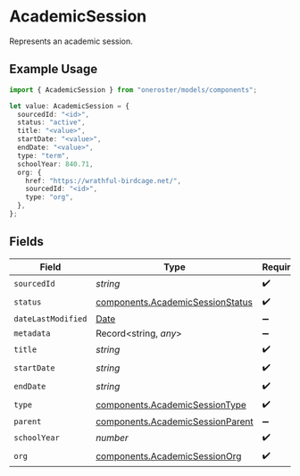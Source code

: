 # AcademicSession

Represents an academic session.

## Example Usage

```typescript
import { AcademicSession } from "oneroster/models/components";

let value: AcademicSession = {
  sourcedId: "<id>",
  status: "active",
  title: "<value>",
  startDate: "<value>",
  endDate: "<value>",
  type: "term",
  schoolYear: 840.71,
  org: {
    href: "https://wrathful-birdcage.net/",
    sourcedId: "<id>",
    type: "org",
  },
};
```

## Fields

| Field                                                                                         | Type                                                                                          | Required                                                                                      | Description                                                                                   |
| --------------------------------------------------------------------------------------------- | --------------------------------------------------------------------------------------------- | --------------------------------------------------------------------------------------------- | --------------------------------------------------------------------------------------------- |
| `sourcedId`                                                                                   | *string*                                                                                      | :heavy_check_mark:                                                                            | N/A                                                                                           |
| `status`                                                                                      | [components.AcademicSessionStatus](../../models/components/academicsessionstatus.md)          | :heavy_check_mark:                                                                            | N/A                                                                                           |
| `dateLastModified`                                                                            | [Date](https://developer.mozilla.org/en-US/docs/Web/JavaScript/Reference/Global_Objects/Date) | :heavy_minus_sign:                                                                            | N/A                                                                                           |
| `metadata`                                                                                    | Record<string, *any*>                                                                         | :heavy_minus_sign:                                                                            | N/A                                                                                           |
| `title`                                                                                       | *string*                                                                                      | :heavy_check_mark:                                                                            | N/A                                                                                           |
| `startDate`                                                                                   | *string*                                                                                      | :heavy_check_mark:                                                                            | N/A                                                                                           |
| `endDate`                                                                                     | *string*                                                                                      | :heavy_check_mark:                                                                            | N/A                                                                                           |
| `type`                                                                                        | [components.AcademicSessionType](../../models/components/academicsessiontype.md)              | :heavy_check_mark:                                                                            | N/A                                                                                           |
| `parent`                                                                                      | [components.AcademicSessionParent](../../models/components/academicsessionparent.md)          | :heavy_minus_sign:                                                                            | N/A                                                                                           |
| `schoolYear`                                                                                  | *number*                                                                                      | :heavy_check_mark:                                                                            | N/A                                                                                           |
| `org`                                                                                         | [components.AcademicSessionOrg](../../models/components/academicsessionorg.md)                | :heavy_check_mark:                                                                            | N/A                                                                                           |
